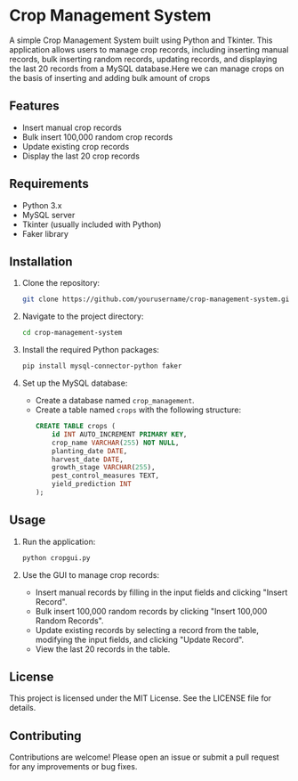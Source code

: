 # Crop Management System

A simple Crop Management System built using Python and Tkinter. This application allows users to manage crop records, including inserting manual records, bulk inserting random records, updating records, and displaying the last 20 records from a MySQL database.Here we can manage crops on the basis of inserting and adding bulk amount of crops 

## Features

- Insert manual crop records
- Bulk insert 100,000 random crop records
- Update existing crop records
- Display the last 20 crop records

## Requirements

- Python 3.x
- MySQL server
- Tkinter (usually included with Python)
- Faker library

## Installation

1. Clone the repository:
    ```sh
    git clone https://github.com/yourusername/crop-management-system.git
    ```

2. Navigate to the project directory:
    ```sh
    cd crop-management-system
    ```

3. Install the required Python packages:
    ```sh
    pip install mysql-connector-python faker
    ```

4. Set up the MySQL database:
    - Create a database named `crop_management`.
    - Create a table named `crops` with the following structure:
      ```sql
      CREATE TABLE crops (
          id INT AUTO_INCREMENT PRIMARY KEY,
          crop_name VARCHAR(255) NOT NULL,
          planting_date DATE,
          harvest_date DATE,
          growth_stage VARCHAR(255),
          pest_control_measures TEXT,
          yield_prediction INT
      );
      ```

## Usage

1. Run the application:
    ```sh
    python cropgui.py
    ```

2. Use the GUI to manage crop records:
    - Insert manual records by filling in the input fields and clicking "Insert Record".
    - Bulk insert 100,000 random records by clicking "Insert 100,000 Random Records".
    - Update existing records by selecting a record from the table, modifying the input fields, and clicking "Update Record".
    - View the last 20 records in the table.

## License

This project is licensed under the MIT License. See the LICENSE file for details.

## Contributing

Contributions are welcome! Please open an issue or submit a pull request for any improvements or bug fixes.
